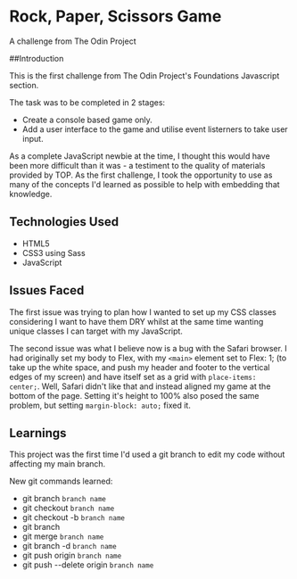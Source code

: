 # Rock, Paper, Scissors Game

A challenge from The Odin Project

##Introduction

This is the first challenge from The Odin Project's Foundations Javascript section.

The task was to be completed in 2 stages:

- Create a console based game only.
- Add a user interface to the game and utilise event listerners to take user input.

As a complete JavaScript newbie at the time, I thought this would have been more difficult than it was - a testiment to the quality of materials provided by TOP. As the first challenge, I took the opportunity to use as many of the concepts I'd learned as possible to help with embedding that knowledge.

## Technologies Used

- HTML5
- CSS3 using Sass
- JavaScript

## Issues Faced

The first issue was trying to plan how I wanted to set up my CSS classes considering I want to have them DRY whilst at the same time wanting unique classes I can target with my JavaScript.

The second issue was what I believe now is a bug with the Safari browser. I had originally set my body to Flex, with my `<main>` element set to Flex: 1; (to take up the white space, and push my header and footer to the vertical edges of my screen) and have itself set as a grid with `place-items: center;`. Well, Safari didn't like that and instead aligned my game at the bottom of the page. Setting it's height to 100% also posed the same problem, but setting `margin-block: auto;` fixed it.

## Learnings

This project was the first time I'd used a git branch to edit my code without affecting my main branch.

New git commands learned:

- git branch `branch name`
- git checkout `branch name`
- git checkout -b `branch name`
- git branch
- git merge `branch name`
- git branch -d `branch name`
- git push origin `branch name`
- git push --delete origin `branch name`
